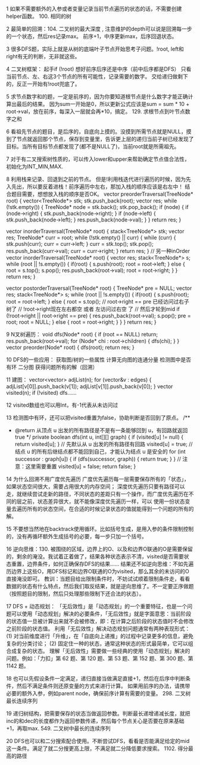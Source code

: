 1 如果不需要额外的入参或者变量记录当前节点遍历的状态的话，不需要创建helper函数。
100. 相同的树

2 最简单的回溯：104. 二叉树的最大深度 , 注意维护的depth可以说是回溯每一步的一个状态，然后res记录max。
 前序+1，中序更新max，后序回退状态。

3 很多DFS题，实际上就是从树的底端叶子节点开始思考子问题。!root, left和right有无的判断，无非就这些。

4 二叉树框架：
起手if (!root)
想好前序后序还是中序（前中后序都是DFS）
只看当前节点、左、右这3个节点的所有可能性，记录需要的数字。
交给递归做剩下的，反正一开始有!root兜底了。


5 求节点数字和的题，一定是前序的，因为你要知道根节点是什么数字才能正确计算出最后的结果。
因为sum一开始是0，所以更新公式应该是sum = sum * 10 + root->val，放在前序，每深入一层就会再*10，搞定。
129. 求根节点到叶节点数字之和

6 看祖先节点的题目，是后序的，自底向上摸的。没摸到所需节点就是NULL，摸到了节点就返回那个节点，保存到变量里，告诉更上层的递归当前子树已经发现了目标。当所有目标节点都发现了(都不是NULL了)，当前root就是所需祖先。

7 对于有二叉搜索树性质的，可以传入lower和upper来帮助确定节点值合法性，初始化为INT_MIN,MAX.

8 利用栈来记录、回退到之前的节点。
但是!利用栈迭代进行遍历的时候，因为先入先出，所以要反着进栈！前序遍历中左右，那加入栈的顺序应该是右左中！
结合题目需要，想想放入栈的顺序是否OK。
vector<int> preorderTraversal(TreeNode* root) {
    vector<TreeNode*> stk;
    stk.push_back(root);
    vector<int> res;
    while (!stk.empty()) {
        TreeNode* node = stk.back();
        stk.pop_back();
        if (node) {
            if (node->right) {
                stk.push_back(node->right);
            }
            if (node->left) {
                stk.push_back(node->left);
            }
            res.push_back(node->val);
        }
    }
    return res;
}

vector<int> inorderTraversal(TreeNode* root) {
    stack<TreeNode*> stk;
    vector<int> res;
    TreeNode* curr = root;
    while (!stk.empty() || curr) {
        while (curr) {
            stk.push(curr);
            curr = curr->left;
        }
        curr = stk.top();
        stk.pop();
        res.push_back(curr->val);
        curr = curr->right;
    }
    return res;
}
// 另一种inOrder
vector<int> inorderTraversal(TreeNode* root) {
    vector<int> res;
    stack<TreeNode*> s;
    while (root || !s.empty()) {
        if(root) {
            s.push(root);
            root = root->left;
        } else {
            root = s.top();
            s.pop();
            res.push_back(root->val);
            root = root->right;
        }
    }
    return res;
}

vector<int> postorderTraversal(TreeNode* root) {
    TreeNode* pre = NULL;
    vector<int> res;
    stack<TreeNode*> s;
    while (root || !s.empty()) {
        if(root) {
            s.push(root);
            root = root->left;
        } else {
            root = s.top();
            // root->right == pre 已经访问过右子树了
            // !root->right现在左右都空 或者 左访问过右空 了
            // 然后才轮到mid
            if (!root->right || root->right == pre) {
                res.push_back(root->val);
                s.pop();
                pre = root;
                root = NULL;
            } else {
                root = root->right;
            }
        }
    }
    return res;
}

9 N叉树遍历：
void dfs(Node* root) {
    if (root == NULL) return;
    res.push_back(root->val);
    for (Node* chi : root->children) {
        dfs(chi);
    }
}
vector<int> preorder(Node* root) {
    dfs(root);
    return res;
}

10 DFS的一些应用：
获取图/树的一些属性
计算无向图的连通分量
检测图中是否有环
二分图
获得问题所有的解（回溯）

11 建图：
vector<vector<int>> adjList(n);
for (vector<int>&v : edges) {
    adjList[v[0]].push_back(v[1]);
    adjList[v[1]].push_back(v[0]);
}
vector<bool> visited(n);
if (!visited) dfs......

12 visited数组也可以用Int，有-1代表从未访问过

13 检测图中有环，还可以把visited重置为false，协助判断是否回到了原点。
/**
* @return 从顶点 u 出发的所有路径是不是有一条能够回到 u，有回路就返回 true
*/
private boolean dfs(int u, int[][] graph) {
if (visited[u] != null) {
    return visited[u];
}
// 先默认从 u 出发的所有路径有回路
visited[u] = true;
// 结点 u 的所有后继结点都不能回到自己，才能认为结点 u 是安全的
for (int successor : graph[u]) {
    if (dfs(successor, graph)) {
        return true;
    }
}
// 注意：这里需要重置
visited[u] = false;
return false;
}

14 为什么回溯不用广度优先遍历
广度优先遍历每一层需要保存所有的「状态」，如果状态空间很大，需要占用很大的内存空间；
深度优先遍历只要有路径可以走，就继续尝试走新的路径，不同状态的差距只有一个操作，而广度优先遍历在不同的层之前，状态差异很大，就不能像深度优先遍历一样，可以 使用一份状态变量去遍历所有的状态空间，在合适的时候记录状态的值就能得到一个问题的所有的解。

15 不要想当然地在backtrack使用循环。比如括号生成，是用入参的条件限制控制的，没有再循环额外生成括号的必要，每一步只加一个括号。

16 逆向思维：130. 被围绕的区域，边界上的O、以及和边界O联通的O是需要保留的，剩余的淹没。我试着正着做了，结果各种状态表示不清，visited是否需要状态重置，边界条件，如何正确保存DFS的结果……
结果还不如逆向思维：不如先遍历边界上这些O，用DFS标记和边界O联通的O为visited，那么其余的未访问的O直接淹没即可。
教训：当题目给出限制条件时，不妨试试顺着限制条件走，看看数据的状态有什么特点，然后我们取反结果，就是逆向思维了。不一定要正序做题（按照题目的限制，然后只处理那些限制下还合法的状态）。

17 DFS + 动态规划：
「无后效性」是「动态规划」的一个重要特征，也是一个问题可以使用「动态规划」解决的必要条件，「无后效性」就是字面意思：当前阶段的状态值一旦被计算出来就不会被修改，即：在计算之后阶段的状态值时不会修改之前阶段的状态值。
利用「无后效性」解决动态规划问题通常有两种表现形式：
(1) 对当前维度进行「升维」，在「自底向上递推」的过程中记录更多的信息，避免复杂的分类讨论；
(2) 固定住一种的状态，通常这种状态的形式最简单，它可以组合成复杂的状态。
理解「无后效性」需要做一些经典的使用「动态规划」解决的问题。例如：「力扣」第 62 题、第 120 题、第 53 题、第 152 题、第 300 题、第 1142 题。

18 也可以先假设条件一定满足，递归直接当做满足直接+1，然后在后序中判断条件，然后不满足条件则还原变量的方式来进行计算。
如果用前序的办法，请携带必要的额外入参，例如parent node，确保前序计算有需要的变量。
298. 二叉树最长连续序列

19 递归树结构，把需要保存的状态当做返回参数。判断最长递增递减长度，就把inc的和dec的长度都作为返回参数传递，然后每个节点关心是否要在原来基础+1，再取max.
549. 二叉树中最长的连续序列

20 DFS也可以和二分搜索配合使用。不断尝试DFS，看看是否能满足给定的mid这一条件。满足了就二分搜更高上限，不满足就二分降低要求搜索。
1102. 得分最高的路径
